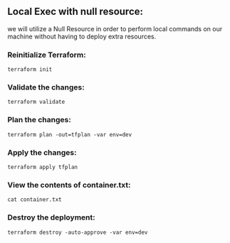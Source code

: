 ## Local Exec with null resource:
we will utilize a Null Resource in order to perform local commands on our machine without having to deploy extra resources.

### Reinitialize Terraform:
```terraform init```

### Validate the changes:
```terraform validate```

### Plan the changes:
```terraform plan -out=tfplan -var env=dev```

### Apply the changes:
```terraform apply tfplan```

### View the contents of container.txt:
```cat container.txt```

### Destroy the deployment:
```terraform destroy -auto-approve -var env=dev```